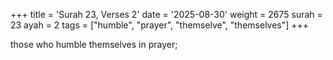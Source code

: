+++
title = 'Surah 23, Verses 2'
date = '2025-08-30'
weight = 2675
surah = 23
ayah = 2
tags = ["humble", "prayer", "themselve", "themselves"]
+++

those who humble themselves in prayer;
